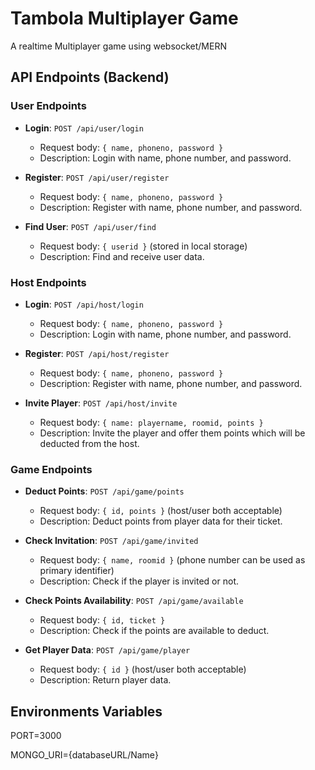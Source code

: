 # Tambola Multiplayer Game

A realtime Multiplayer game using websocket/MERN

## API Endpoints (Backend)

### User Endpoints

- **Login**: `POST /api/user/login`

  - Request body: `{ name, phoneno, password }`
  - Description: Login with name, phone number, and password.

- **Register**: `POST /api/user/register`

  - Request body: `{ name, phoneno, password }`
  - Description: Register with name, phone number, and password.

- **Find User**: `POST /api/user/find`
  - Request body: `{ userid }` (stored in local storage)
  - Description: Find and receive user data.

### Host Endpoints

- **Login**: `POST /api/host/login`

  - Request body: `{ name, phoneno, password }`
  - Description: Login with name, phone number, and password.

- **Register**: `POST /api/host/register`

  - Request body: `{ name, phoneno, password }`
  - Description: Register with name, phone number, and password.

- **Invite Player**: `POST /api/host/invite`
  - Request body: `{ name: playername, roomid, points }`
  - Description: Invite the player and offer them points which will be deducted from the host.

### Game Endpoints

- **Deduct Points**: `POST /api/game/points`

  - Request body: `{ id, points }` (host/user both acceptable)
  - Description: Deduct points from player data for their ticket.

- **Check Invitation**: `POST /api/game/invited`

  - Request body: `{ name, roomid }` (phone number can be used as primary identifier)
  - Description: Check if the player is invited or not.

- **Check Points Availability**: `POST /api/game/available`

  - Request body: `{ id, ticket }`
  - Description: Check if the points are available to deduct.

- **Get Player Data**: `POST /api/game/player`
  - Request body: `{ id }` (host/user both acceptable)
  - Description: Return player data.

## Environments Variables

PORT=3000

MONGO_URI={databaseURL/Name}

